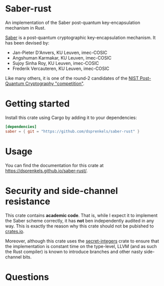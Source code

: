 # Saber-rust

An implementation of the Saber post-quantum key-encapsulation mechanism in Rust.

[Saber][eprint] is a post-quantum cryptographic key-encapsulation mechanism. It
has been devised by:

  - Jan-Pieter D'Anvers, KU Leuven, imec-COSIC
  - Angshuman Karmakar, KU Leuven, imec-COSIC
  - Sujoy Sinha Roy, KU Leuven, imec-COSIC
  - Frederik Vercauteren, KU Leuven, imec-COSIC

Like many others, it is one of the round-2 candidates of the [NIST Post-Quantum
Cryptography "competition"][nist].

[nist]: https://csrc.nist.gov/projects/post-quantum-cryptography/round-2-submissions
[eprint]: https://eprint.iacr.org/2018/230.pdf

# Getting started

Install this crate using Cargo by adding it to your dependencies:

```toml
[dependencies]
saber = { git = "https://github.com/dsprenkels/saber-rust" }
```

# Usage

You can find the documentation for this crate at
<https://dsprenkels.github.io/saber-rust/>.

# Security and side-channel resistance

This crate contains **academic code**. That is, while I expect it to implement
the Saber scheme correctly, it has **not** ben independently audited in any way.
This is exactly the reason why this crate should not be pubished to [crates.io].

Moreover, although this crate uses the [secret-integers] crate to ensure that the implementation is constant time on the type-level, LLVM (and as such the Rust compiler) is known to introduce branches and other nasty side-channel bits.

[crates.io]: https://crates.io
[secret-integers]: https://github.com/denismerigoux/rust-secret-integers

# Questions
